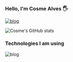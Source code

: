 ### Hello, I'm Cosme Alves 🖐️

[![blog](https://img.shields.io/badge/LinkedIn-0077B5?style=for-the-badge&logo=linkedin&logoColor=white)](https://linkedin.com/in/cosme-alves-050535128)

![Cosme's GitHub stats](https://github-readme-stats.vercel.app/api?username=cosmealvess&count_private=true)





### Technologies I am using


![blog](https://img.shields.io/badge/Swift-FA7343?style=for-the-badge&logo=swift&logoColor=white)
